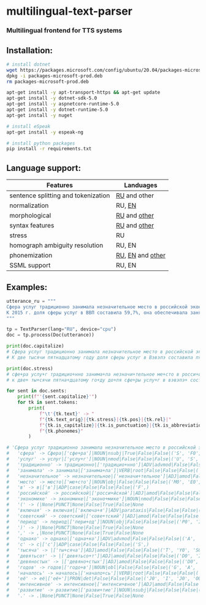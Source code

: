 # multilingual-text-parser

### Multilingual frontend for TTS systems

## Installation:

```bash
# install dotnet
wget https://packages.microsoft.com/config/ubuntu/20.04/packages-microsoft-prod.deb -O packages-microsoft-prod.deb
dpkg -i packages-microsoft-prod.deb
rm packages-microsoft-prod.deb

apt-get install -y apt-transport-https && apt-get update
apt-get install -y dotnet-sdk-5.0
apt-get install -y aspnetcore-runtime-5.0
apt-get install -y dotnet-runtime-5.0
apt-get install -y nuget

# install eSpeak
apt-get install -y espeak-ng

# install python packages 
pip install -r requirements.txt
```

## Language support:

| Features                            | Landuages                                                                                                                          |
|-------------------------------------|------------------------------------------------------------------------------------------------------------------------------------|
| sentence splitting and tokenization | [RU](https://github.com/natasha/razdel) and other                                                                                  |
| normalization                       | RU, [EN](https://github.com/NVIDIA/NeMo-text-processing?tab=readme-ov-file)                                                        |
| morphological                       | [RU](https://github.com/natasha/natasha) and [other](https://github.com/stanfordnlp/stanza)                                        |
| syntax features                     | [RU](https://github.com/natasha/natasha) and [other](https://github.com/stanfordnlp/stanza)                                        |
| stress                              | RU                                                                                                                                 |
| homograph ambiguity resolution      | RU, EN                                                                                                                             |
| phonemization                       | [RU](https://github.com/nsu-ai/russian_g2p), [EN](https://www.github.com/kyubyong/g2p) and [other](https://espeak.sourceforge.net) |
| SSML support                        | RU, EN                                                                                                                             |

## Examples:

```python
utterance_ru = """
Сфера услуг традиционно занимала незначительное место в российской экономике (включая советский период), однако с 1990-х годов началось её интенсивное развитие.
К 2015 г. доля сферы услуг в ВВП составила 59,7%, она обеспечивала занятость более половины (63%) трудоспособного населения
"""

tp = TextParser(lang="RU", device="cpu")
doc = tp.process(Doc(utterance))

print(doc.capitalize)
# Сфера услуг традиционно занимала незначительное место в российской экономике (включая советский период), однако с тысяча девятьсот девяностых годов началось её интенсивное развитие.
# К две тысячи пятнадцатому году доля сферы услуг в Вэвэпэ составила пятьдесят девять целых и семь десятых процента, она обеспечивала занятость более половины (шестьдесят три процента) трудоспособного населения.

print(doc.stress)
# сфе+ра услу+г традицио+нно занима+ла незначи+тельное ме+сто в росси+йской эконо+мике (включа+я сове+тский пери+од), одна+ко с ты+сяча девятьсо+т девяно+стых годо+в начало+сь её+ интенси+вное разви+тие.
# к две+ ты+сячи пятна+дцатому го+ду до+ля сфе+ры услу+г в вэвэпэ+ соста+вила пятьдеся+т де+вять це+лых и се+мь деся+тых проце+нта, она+ обеспе+чивала за+нятость бо+лее полови+ны (шезьдэся+т три+ проце+нта) трудоспосо+бнова населе+ния.

for sent in doc.sents:
    print(f"'{sent.capitalize}'")
    for tk in sent.tokens:
        print(
            f"\t'{tk.text}' -> "
            f"{tk.text_orig}|{tk.stress}|{tk.pos}|{tk.rel}|"
            f"{tk.is_capitalize}|{tk.is_punctuation}|{tk.is_abbreviation}|"
            f"{tk.phonemes}"
        )

# 'Сфера услуг традиционно занимала незначительное место в российской экономике (включая советский период), однако с тысяча девятьсот девяностых годов началось её интенсивное развитие.'
# 	'сфера' -> Сфера|['сфе+ра']|NOUN|nsubj|True|False|False|('S', 'F0', 'E0', 'R', 'A')
# 	'услуг' -> услуг|['услу+г']|NOUN|nmod|False|False|False|('U', 'S', 'L', 'U0', 'K')
# 	'традиционно' -> традиционно|['традицио+нно']|ADV|advmod|False|False|False|('T', 'R', 'A', 'D0', 'I', 'TS', 'Y', 'O0', 'N', 'A')
# 	'занимала' -> занимала|['занима+ла']|VERB|root|False|False|False|('Z', 'A', 'N0', 'I', 'M', 'A0', 'L', 'A')
# 	'незначительное' -> незначительное|['незначи+тельное']|ADJ|amod|False|False|False|('N0', 'I', 'Z', 'N', 'A', 'TSH0', 'I0', 'T0', 'I', 'L0', 'N', 'A', 'J0', 'I')
# 	'место' -> место|['ме+сто']|NOUN|obj|False|False|False|('M0', 'E0', 'S', 'T', 'A')
# 	'в' -> в|['в']|ADP|case|False|False|False|('F',)
# 	'российской' -> российской|['росси+йской']|ADJ|amod|False|False|False|('R', 'A', 'S0', 'I0', 'J0', 'S', 'K', 'A', 'J0')
# 	'экономике' -> экономике|['эконо+мике']|NOUN|nmod|False|False|False|('Y', 'K', 'A', 'N', 'O0', 'M0', 'I', 'K0', 'I')
# 	'(' -> (|None|PUNCT|None|False|True|False|None
# 	'включая' -> включая|['включа+я']|ADV|parataxis|False|False|False|('F', 'K', 'L0', 'U', 'TSH0', 'A0', 'J0', 'A')
# 	'советский' -> советский|['сове+тский']|ADJ|amod|False|False|False|('S', 'A', 'V0', 'E0', 'TS', 'K0', 'I', 'J0')
# 	'период' -> период|['пери+од']|NOUN|obj|False|False|False|('P0', 'I', 'R0', 'I0', 'A', 'T')
# 	')' -> )|None|PUNCT|None|False|True|False|None
# 	',' -> ,|None|PUNCT|None|False|True|False|None
# 	'однако' -> однако|['одна+ко']|ADV|advmod|False|False|False|('A', 'D', 'N', 'A0', 'K', 'A')
# 	'с' -> с|['с']|ADP|case|False|False|False|('S',)
# 	'тысяча' -> |['ты+сяча']|ADJ|amod|False|False|False|('T', 'Y0', 'S0', 'I', 'TSH0', 'A')
# 	'девятьсот' -> |['девятьсо+т']|ADJ|amod|False|False|False|('D0', 'I', 'V0', 'I', 'T0', 'S', 'O0', 'D')
# 	'девяностых' -> |['девяно+стых']|ADJ|amod|False|False|False|('D0', 'I', 'V0', 'I', 'N', 'O0', 'S', 'T', 'Y', 'GH')
# 	'годов' -> годов|['годо+в']|NOUN|obl|False|False|False|('G', 'A', 'D', 'O0', 'F')
# 	'началось' -> началось|['начало+сь']|VERB|root|False|False|False|('N', 'A', 'TSH0', 'I', 'L', 'O0', 'S0')
# 	'её' -> её|['её+']|PRON|det|False|False|False|('J0', 'I', 'J0', 'O0')
# 	'интенсивное' -> интенсивное|['интенси+вное']|ADJ|amod|False|False|False|('I', 'N0', 'T0', 'I', 'N0', 'S0', 'I0', 'V', 'N', 'A', 'J0', 'I')
# 	'развитие' -> развитие|['разви+тие']|NOUN|nsubj|False|False|False|('R', 'A', 'Z', 'V0', 'I0', 'T0', 'I', 'J0', 'I')
# 	'.' -> .|None|PUNCT|None|False|True|False|None
```
